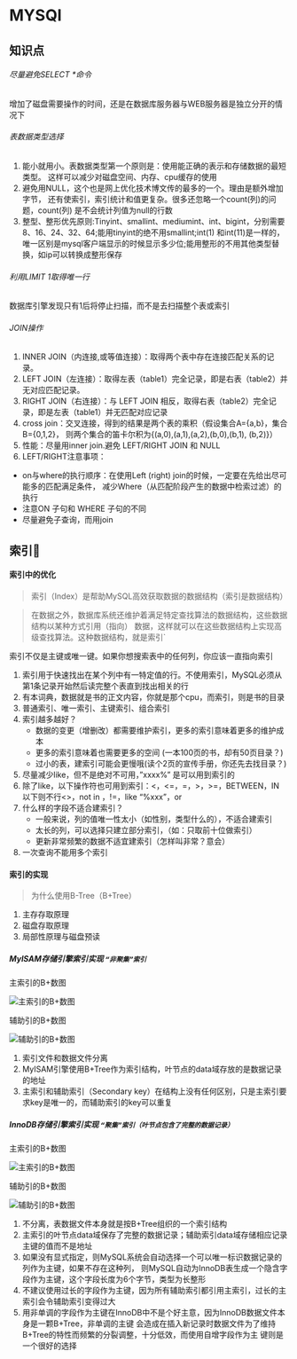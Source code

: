 # MYSQl
## 知识点
###### 尽量避免SELECT *命令
增加了磁盘需要操作的时间，还是在数据库服务器与WEB服务器是独立分开的情况下
###### 表数据类型选择
1. 能小就用小。表数据类型第一个原则是：使用能正确的表示和存储数据的最短类型。
   这样可以减少对磁盘空间、内存、cpu缓存的使用
2. 避免用NULL，这个也是网上优化技术博文传的最多的一个。理由是额外增加字节，
   还有使索引，索引统计和值更复杂。很多还忽略一个count(列)的问题，count(列)
   是不会统计列值为null的行数
3. 整型、整形优先原则:Tinyint、smallint、mediumint、int、bigint，分别需要
   8、16、24、32、64;能用tinyint的绝不用smallint;int(1) 和int(11)是一样的，
   唯一区别是mysql客户端显示的时候显示多少位;能用整形的不用其他类型替换，如ip可以转换成整形保存

###### 利用LIMIT 1取得唯一行
数据库引擎发现只有1后将停止扫描，而不是去扫描整个表或索引
###### JOIN操作
1. INNER JOIN（内连接,或等值连接）：取得两个表中存在连接匹配关系的记录。
2. LEFT JOIN（左连接）：取得左表（table1）完全记录，即是右表（table2）并无对应匹配记录。
3. RIGHT JOIN（右连接）：与 LEFT JOIN 相反，取得右表（table2）完全记录，即是左表（table1）并无匹配对应记录
4. cross join：交叉连接，得到的结果是两个表的乘积（假设集合A={a,b}，集合B={0,1,2}，
    则两个集合的笛卡尔积为{(a,0),(a,1),(a,2),(b,0),(b,1), (b,2)}）
5. 性能：尽量用inner join.避免 LEFT/RIGHT JOIN 和 NULL
6. LEFT/RIGHT注意事项：

 - on与where的执行顺序：在使用Left (right) join的时候，一定要在先给出尽可能多的匹配满足条件，
    减少Where（从匹配阶段产生的数据中检索过滤）的执行
 - 注意ON 子句和 WHERE 子句的不同
 - 尽量避免子查询，而用join

## 索引
#### 索引中的优化
>索引（Index）是帮助MySQL高效获取数据的数据结构（索引是数据结构）

>在数据之外，数据库系统还维护着满足特定查找算法的数据结构，这些数据结构以某种方式引用（指向）
>数据，这样就可以在这些数据结构上实现高级查找算法。这种数据结构，就是索引`

索引不仅是主键或唯一键。如果你想搜索表中的任何列，你应该一直指向索引

1. 索引用于快速找出在某个列中有一特定值的行。不使用索引，MySQL必须从
   第1条记录开始然后读完整个表直到找出相关的行
2. 有本词典，数据就是书的正文内容，你就是那个cpu，而索引，则是书的目录
3. 普通索引、唯一索引、主键索引、组合索引
4. 索引越多越好？
    - 数据的变更（增删改）都需要维护索引，更多的索引意味着更多的维护成本
    - 更多的索引意味着也需要更多的空间 (一本100页的书，却有50页目录？)
    -  过小的表，建索引可能会更慢哦(读个2页的宣传手册，你还先去找目录？)
5. 尽量减少like，但不是绝对不可用，”xxxx%” 是可以用到索引的
6. 除了like，以下操作符也可用到索引：<，<=，=，>，>=，BETWEEN，IN
    以下则不行<>，not in ，!=，like “%xxx”，or
7. 什么样的字段不适合建索引？
    - 一般来说，列的值唯一性太小（如性别，类型什么的），不适合建索引
    - 太长的列，可以选择只建立部分索引，（如：只取前十位做索引）
    - 更新非常频繁的数据不适宜建索引（怎样叫非常？意会）
8. 一次查询不能用多个索引

#### 索引的实现
>为什么使用B-Tree（B+Tree）

1. 主存存取原理
2. 磁盘存取原理
3. 局部性原理与磁盘预读

##### MyISAM存储引擎索引实现 `“非聚集”索引`
主索引的B+数图

![主索引的B+数图](https://github.com/yr0918/ocean/raw/master/doc/img/mysql_myisam_btree_primary_key.png)

辅助引的B+数图

![辅助引的B+数图](https://github.com/yr0918/ocean/raw/master/doc/img/mysql_myisam_btree_sencond_key.png)

1. 索引文件和数据文件分离
2. MyISAM引擎使用B+Tree作为索引结构，叶节点的data域存放的是数据记录的地址
3. 主索引和辅助索引（Secondary key）在结构上没有任何区别，只是主索引要求key是唯一的，而辅助索引的key可以重复

##### InnoDB存储引擎索引实现 `“聚集”索引（叶节点包含了完整的数据记录）`
主索引的B+数图

![主索引的B+数图](https://github.com/yr0918/ocean/raw/master/doc/img/mysql_innodb_btree_primary_key.png)

辅助引的B+数图

![辅助引的B+数图](https://github.com/yr0918/ocean/raw/master/doc/img/mysql_innodb_btree_sencond_key.png)

1. 不分离，表数据文件本身就是按B+Tree组织的一个索引结构
2. 主索引的叶节点data域保存了完整的数据记录；辅助索引data域存储相应记录主键的值而不是地址
3. 如果没有显式指定，则MySQL系统会自动选择一个可以唯一标识数据记录的列作为主键，如果不存在这种列，
   则MySQL自动为InnoDB表生成一个隐含字段作为主键，这个字段长度为6个字节，类型为长整形
4. 不建议使用过长的字段作为主键，因为所有辅助索引都引用主索引，过长的主索引会令辅助索引变得过大
5. 用非单调的字段作为主键在InnoDB中不是个好主意，因为InnoDB数据文件本身是一颗B+Tree，非单调的主键
   会造成在插入新记录时数据文件为了维持B+Tree的特性而频繁的分裂调整，十分低效，而使用自增字段作为主
   键则是一个很好的选择
